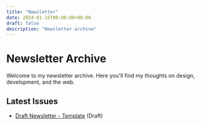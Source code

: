 ```yaml
---
title: "Newsletter"
date: 2024-01-15T00:00:00+00:00
draft: false
description: "Newsletter archive"
---
```


# Newsletter Archive

Welcome to my newsletter archive. Here you'll find my thoughts on design, development, and the web.

## Latest Issues

- [Draft Newsletter - Template](/newsletter/draft-newsletter/) (Draft)
